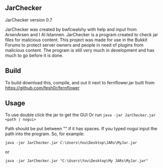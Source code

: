 
## JarChecker

JarChecker version 0.7

JarChecker was created by bwfcwalshy with help and input from ArsenArsen and I Al Istannen. JarChecker is a program created to check jar files for malicious content. This project was made for use in the Bukkit Forums to protect server owners and people in need of plugins from malicious content. The program is still very much in development and has much to go before it is done.

## Build

To build download this, compile, and out it next to fernflower.jar built from https://github.com/fesh0r/fernflower

## Usage
To use double click the jar to get the GUI
Or run 
  ``java -jar JarChecker.jar <path | nogui>``
  
Path should be put between "" if it has spaces.
If you typed nogui input the path into the program.
So, for example: 

``java -jar JarChecker.jar C:\Users\You\Desktop\JARs\MyJar.jar``

or

``java -jar JarChecker.jar "C:\Users\You\Desktop\My JARs\MyJar.jar"``